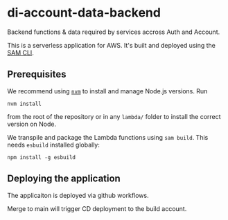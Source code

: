 # di-account-data-backend

Backend functions & data required by services accross Auth and Account.

This is a serverless application for AWS. It's built and deployed using the [SAM CLI](https://aws.amazon.com/serverless/sam/).

## Prerequisites

We recommend using [`nvm`](https://github.com/nvm-sh/nvm) to install and manage Node.js versions. Run

```
nvm install
```

from the root of the repository or in any `lambda/` folder to install the correct version on Node.

We transpile and package the Lambda functions using `sam build`. This needs `esbuild` installed globally:

```
npm install -g esbuild
```


## Deploying the application

The applicaiton is deployed via github workflows. 

Merge to main will trigger CD deployment to the build account. 